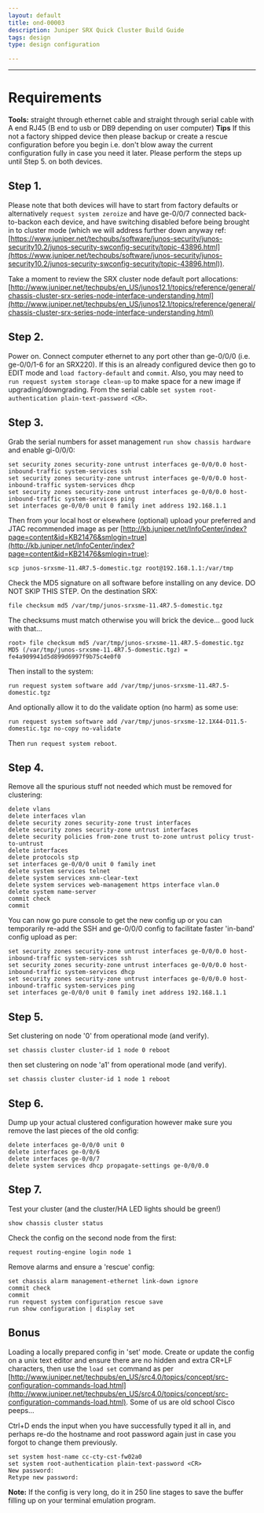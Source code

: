```yaml
---
layout: default
title: ond-00003
description: Juniper SRX Quick Cluster Build Guide
tags: design 
type: design configuration

---
```


---

# Requirements

**Tools:** straight through ethernet cable and straight through serial cable with A end RJ45 (B end to usb or DB9 depending on user computer)
**Tips** If this not a factory shipped device then please backup or create a rescue configuration before you begin i.e. don't blow away the current configuration fully in case you need it later. Please perform the steps up until Step 5. on both devices.

## Step 1.
Please note that both devices will have to start from factory defaults or alternatively `request system zeroize` and have ge-0/0/7 connected back-to-backon each device, and have switching disabled before being brought in to cluster mode (which we will address further down anyway ref: [https://www.juniper.net/techpubs/software/junos-security/junos-security10.2/junos-security-swconfig-security/topic-43896.html](https://www.juniper.net/techpubs/software/junos-security/junos-security10.2/junos-security-swconfig-security/topic-43896.html)).

Take a moment to review the SRX cluster node default port allocations: [http://www.juniper.net/techpubs/en_US/junos12.1/topics/reference/general/chassis-cluster-srx-series-node-interface-understanding.html](http://www.juniper.net/techpubs/en_US/junos12.1/topics/reference/general/chassis-cluster-srx-series-node-interface-understanding.html)

## Step 2.

Power on. Connect computer ethernet to any port other than ge-0/0/0 (i.e. ge-0/0/1-6 for an SRX220). If this is an already configured device then go to EDIT mode and `load factory-default` and `commit`. Also, you may need to `run request system storage clean-up` to make space for a new image if upgrading/downgrading. From the serial cable `set system root-authentication plain-text-password <CR>`.

## Step 3.

Grab the serial numbers for asset management `run show chassis hardware` and enable gi-0/0/0:

```
set security zones security-zone untrust interfaces ge-0/0/0.0 host-inbound-traffic system-services ssh
set security zones security-zone untrust interfaces ge-0/0/0.0 host-inbound-traffic system-services dhcp
set security zones security-zone untrust interfaces ge-0/0/0.0 host-inbound-traffic system-services ping
set interfaces ge-0/0/0 unit 0 family inet address 192.168.1.1
```  
  
Then from your local host or elsewhere (optional) upload your preferred and JTAC recommended image as per [http://kb.juniper.net/InfoCenter/index?page=content&id=KB21476&smlogin=true](http://kb.juniper.net/InfoCenter/index?page=content&id=KB21476&smlogin=true):

```
scp junos-srxsme-11.4R7.5-domestic.tgz root@192.168.1.1:/var/tmp
```

Check the MD5 signature on all software before installing on any device. DO NOT SKIP THIS STEP. On the destination SRX:

```
file checksum md5 /var/tmp/junos-srxsme-11.4R7.5-domestic.tgz
```

The checksums must match otherwise you will brick the device… good luck with that…

```
root> file checksum md5 /var/tmp/junos-srxsme-11.4R7.5-domestic.tgz
MD5 (/var/tmp/junos-srxsme-11.4R7.5-domestic.tgz) = fe4a909941d5d899d6997f9b75c4e0f0
```

Then install to the system:

```
run request system software add /var/tmp/junos-srxsme-11.4R7.5-domestic.tgz
```

And optionally allow it to do the validate option (no harm) as some use:

```
run request system software add /var/tmp/junos-srxsme-12.1X44-D11.5-domestic.tgz no-copy no-validate
```

Then `run request system reboot`.

## Step 4.

Remove all the spurious stuff not needed which must be removed for clustering:

```
delete vlans
delete interfaces vlan
delete security zones security-zone trust interfaces
delete security zones security-zone untrust interfaces
delete security policies from-zone trust to-zone untrust policy trust-to-untrust
delete interfaces
delete protocols stp
set interfaces ge-0/0/0 unit 0 family inet
delete system services telnet
delete system services xnm-clear-text
delete system services web-management https interface vlan.0
delete system name-server
commit check
commit
```

You can now go pure console to get the new config up or you can temporarily re-add the SSH and ge-0/0/0 config to facilitate faster 'in-band' config upload as per:

    set security zones security-zone untrust interfaces ge-0/0/0.0 host-inbound-traffic system-services ssh
    set security zones security-zone untrust interfaces ge-0/0/0.0 host-inbound-traffic system-services dhcp
    set security zones security-zone untrust interfaces ge-0/0/0.0 host-inbound-traffic system-services ping
    set interfaces ge-0/0/0 unit 0 family inet address 192.168.1.1

## Step 5.

Set clustering on node '0' from operational mode (and verify).

```
set chassis cluster cluster-id 1 node 0 reboot
```

then set clustering on node 'a1' from operational mode (and verify).

```
set chassis cluster cluster-id 1 node 1 reboot
```

## Step 6. 

Dump up your actual clustered configuration however make sure you remove the last pieces of the old config:

```
delete interfaces ge-0/0/0 unit 0
delete interfaces ge-0/0/6
delete interfaces ge-0/0/7
delete system services dhcp propagate-settings ge-0/0/0.0
```

## Step 7.

Test your cluster (and the cluster/HA LED lights should be green!)

```
show chassis cluster status
```

Check the config on the second node from the first:

```
request routing-engine login node 1
```

Remove alarms and ensure a 'rescue' config:

```
set chassis alarm management-ethernet link-down ignore
commit check
commit
run request system configuration rescue save
run show configuration | display set
```

## Bonus

Loading a locally prepared config in 'set' mode. Create or update the config on a unix text editor and ensure there are no hidden and extra CR+LF characters, then use the ```load set``` command as per [http://www.juniper.net/techpubs/en_US/src4.0/topics/concept/src-configuration-commands-load.html](http://www.juniper.net/techpubs/en_US/src4.0/topics/concept/src-configuration-commands-load.html). Some of us are old school Cisco peeps…

Ctrl+D ends the input when you have successfully typed it all in, and perhaps re-do the hostname and root password again just in case you forgot to change them previously.

```
set system host-name cc-cty-cst-fw02a0
set system root-authentication plain-text-password <CR>
New password:
Retype new password:
```

**Note:** If the config is very long, do it in 250 line stages to save the buffer filling up on your terminal emulation program.






